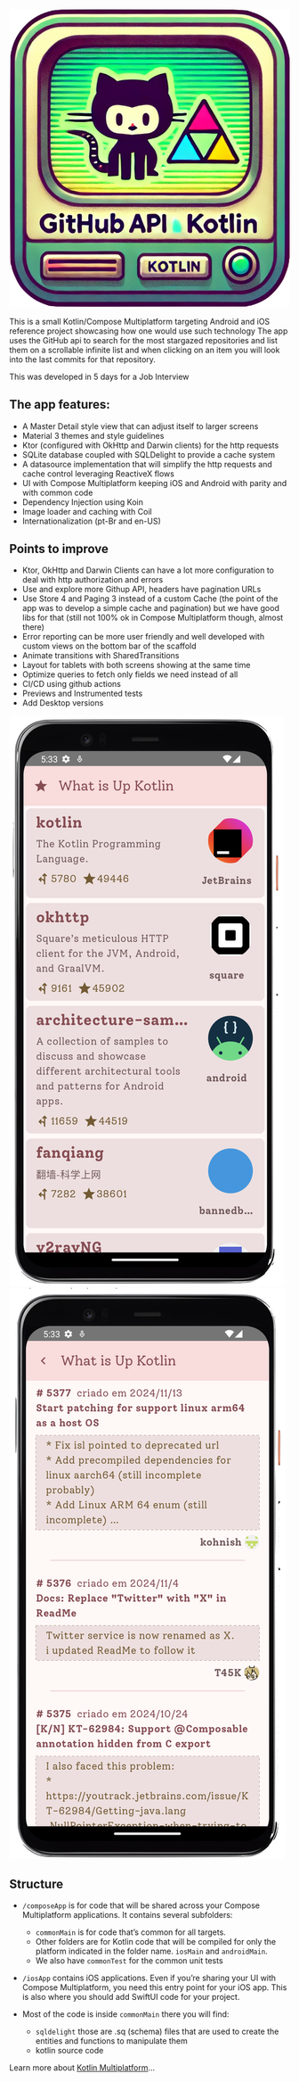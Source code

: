 ![alt text](./app-icon.png)

This is a small Kotlin/Compose Multiplatform targeting Android and iOS reference project showcasing how one would use such technology
The app uses the GitHub api to search for the most stargazed repositories and list them on a scrollable infinite list
and when clicking on an item you will look into the last commits for that repository.


This was developed in 5 days for a Job Interview


## The app features:
* A Master Detail style view that can adjust itself to larger screens
* Material 3 themes and style guidelines
* Ktor (configured with OkHttp and Darwin clients) for the http requests
* SQLite database coupled with SQLDelight to provide a cache system
* A datasource implementation that will simplify the http requests and cache control leveraging ReactiveX flows
* UI with Compose Multiplatform keeping iOS and Android with parity and with common code
* Dependency Injection using Koin
* Image loader and caching with Coil
* Internationalization (pt-Br and en-US)

## Points to improve 
* Ktor, OkHttp and Darwin Clients can have a lot more configuration to deal with http authorization and errors
* Use and explore more Githup API, headers have pagination URLs
* Use Store 4 and Paging 3 instead of a custom Cache (the point of the app was to develop a simple cache and pagination)
but we have good libs for that (still not 100% ok in Compose Multiplatform though, almost there)
* Error reporting can be more user friendly and well developed with custom views on the bottom bar of the scaffold
* Animate transitions with SharedTransitions
* Layout for tablets with both screens showing at the same time
* Optimize queries to fetch only fields we need instead of all
* CI/CD using github actions
* Previews and Instrumented tests
* Add Desktop versions


![alt text](./screenshot1.png)
![alt text](./screenshot2.png)


## Structure

* `/composeApp` is for code that will be shared across your Compose Multiplatform applications.
  It contains several subfolders:
  - `commonMain` is for code that’s common for all targets.
  - Other folders are for Kotlin code that will be compiled for only the platform indicated in the folder name.
    `iosMain` and `androidMain`.
  - We also have `commonTest` for the common unit tests

* `/iosApp` contains iOS applications. Even if you’re sharing your UI with Compose Multiplatform, 
  you need this entry point for your iOS app. This is also where you should add SwiftUI code for your project.

* Most of the code is inside `commonMain` there you will find:
  - `sqldelight` those are .sq (schema) files that are used to create the entities and functions 
  to manipulate them
  - kotlin source code

Learn more about [Kotlin Multiplatform](https://www.jetbrains.com/help/kotlin-multiplatform-dev/get-started.html)…